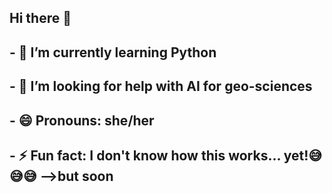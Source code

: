 ## Hi there 👋
## - 🌱 I’m currently learning Python
## - 🤔 I’m looking for help with AI for geo-sciences
## - 😄 Pronouns: she/her
## - ⚡ Fun fact: I don't know how this works... yet!😅😅😅 -->but soon

